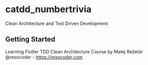 # catdd_numbertrivia

Clean Architecture and Test Driven Development

## Getting Started

Learning Flutter TDD Clean Architecture Course by Matej Rešetár @resocoder - https://resocoder.com
